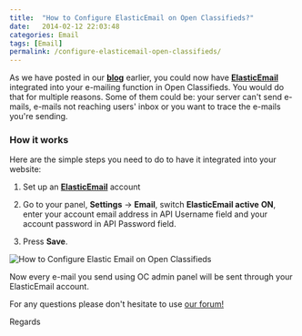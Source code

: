 ```yaml
---
title:  "How to Configure ElasticEmail on Open Classifieds?"
date:   2014-02-12 22:03:48
categories: Email
tags: [Email]
permalink: /configure-elasticemail-open-classifieds/
---
```

As we have posted in our **[blog](http://open-classifieds.com/2014/02/12/elastic-email-review/)** earlier, you could now have **[ElasticEmail ](https://elasticemail.com/account#/open-classifieds)** integrated into your e-mailing function in Open Classifieds. You would do that for multiple reasons. Some of them could be: your server can't send e-mails, e-mails not reaching users' inbox or you want to trace the e-mails you're sending.

### How it works

Here are the simple steps you need to do to have it integrated into your website: 

1. Set up an **[ElasticEmail](http://j.mp/elasticemailoc)** account 
2. Go to your panel, **Settings** -> **Email**, switch **ElasticEmail active** **ON**, enter your account email address in API Username field and your account password in API Password field.

3. Press **Save**.

![How to Configure Elastic Email on Open Classifieds](http://docs.yclas.com/images/elasticemail.png) 

Now every e-mail you send using OC admin panel will be sent through your ElasticEmail account. 

For any questions please don't hesitate to use [our forum!](http://forums.open-classifieds.com/) 

Regards
